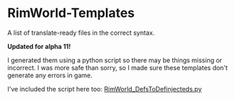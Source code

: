 RimWorld-Templates
==================

A list of translate-ready files in the correct syntax.

__Updated for alpha 11!__

I generated them using a python script so there may be things missing or incorrect. I was more safe than sorry, so I made sure these templates don't generate any errors in game.

I've included the script here too: [RimWorld_DefsToDefinjecteds.py](RimWorld_DefsToDefinjecteds.py)
